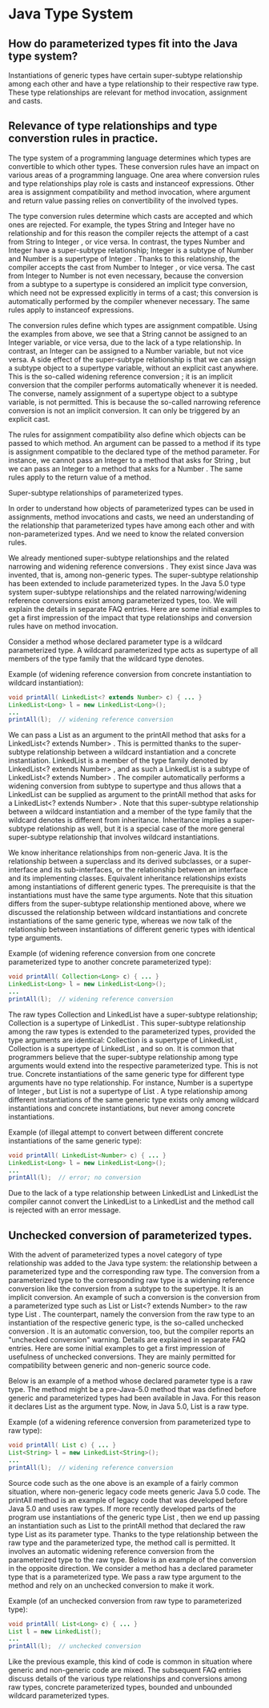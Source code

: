 # Java Type System #

## How do parameterized types fit into the Java type system? ##

Instantiations of generic types have certain super-subtype relationship among each other and have a type relationship to their respective raw type.  These type relationships are relevant for method invocation, assignment and casts.

## Relevance of type relationships and type converstion rules in practice. ##

The type system of a programming language determines which types are convertible to which other types.  These conversion rules have an impact on various areas of a programming language.  One area where conversion rules and type relationships play role is casts and instanceof expressions.  Other area is assignment compatibility and method invocation, where argument and return value passing relies on convertibility of the involved types. 

The type conversion rules determine which casts are accepted and which ones are rejected.  For example, the types String and Integer have no relationship and for this reason the compiler rejects the attempt of a cast from String to Integer , or vice versa.  In contrast, the types Number and Integer have a super-subtype relationship; Integer is a subtype of Number and Number is a supertype of Integer . Thanks to this relationship, the compiler accepts the cast from Number to Integer , or vice versa.  The cast from Integer to Number is not even necessary, because the conversion from a subtype to a supertype is considered an implicit type conversion, which need not be expressed explicitly in terms of a cast; this conversion is automatically performed by the compiler whenever necessary.  The same rules apply to  instanceof expressions. 

The conversion rules define which types are assignment compatible.  Using the examples from above, we see that a String cannot be assigned to an Integer variable, or vice versa, due to the lack of a type relationship.  In contrast, an Integer can be assigned to a Number variable, but not vice versa.  A side effect of the super-subtype relationship is that we can assign a subtype object to a supertype variable, without an explicit cast anywhere.  This is the so-called widening reference conversion ; it is an implicit conversion that the compiler performs automatically whenever it is needed.  The converse, namely assignment of a supertype object to a subtype variable, is not permitted.  This is because the so-called narrowing reference conversion is not an implicit conversion.  It can only be triggered by an explicit cast. 

The rules for assignment compatibility also define which objects can be passed to which method.  An argument can be passed to a method if its type is assignment compatible to the declared type of the method parameter. For instance, we cannot pass an Integer   to a method that asks for String , but we can pass an Integer to a method that asks for a Number .  The same rules apply to the return value of a method.  
 

Super-subtype relationships of parameterized types.

In order to understand how objects of parameterized types can be used in assignments, method invocations and casts, we need an understanding of the relationship that parameterized types have among each other and with non-parameterized types. And we need to know the related conversion rules. 

We already mentioned super-subtype relationships and the related narrowing and  widening reference conversions .  They exist since Java was invented, that is, among non-generic types.  The super-subtype relationship has been extended to include parameterized types.  In the Java 5.0 type system super-subtype relationships and the related narrowing/widening reference conversions exist among parameterized types, too.  We will explain the details in separate FAQ entries.  Here are some initial examples to get a first impression of the impact that type relationships and conversion rules have on method invocation. 

Consider a method whose declared parameter type is a wildcard parameterized type.  A wildcard parameterized type acts as supertype of all members of the type family that the wildcard type denotes. 

Example (of widening reference conversion from concrete instantiation to wildcard instantiation): 

```java
void printAll( LinkedList<? extends Number> c) { ... }
LinkedList<Long> l = new LinkedList<Long>(); 
... 
printAll(l);  // widening reference conversion
```

We can pass a List<Long> as an argument to the printAll method that asks for a LinkedList<? extends Number> .  This is permitted thanks to the super-subtype relationship between a wildcard instantiation and a concrete instantiation.  LinkedList<Long> is a member of the type family denoted by LinkedList<? extends Number> , and as such a LinkedList<Long> is a subtype of LinkedList<? extends Number> .  The compiler automatically performs a widening conversion from subtype to supertype and thus allows that a LinkedList<Long> can be supplied as argument to the printAll method that asks for a LinkedList<? extends Number> .
Note that this super-subtype relationship between a wildcard instantiation and a member of the type family that the wildcard denotes is different from inheritance. Inheritance implies a super-subtype relationship as well, but it is a special case of the more general super-subtype relationship that involves wildcard instantiations. 

We know inheritance relationships from non-generic Java.  It is the relationship between a superclass and its derived subclasses, or a super-interface and its sub-interfaces, or the relationship between an interface and its implementing classes.  Equivalent inheritance relationships exists among instantiations of different generic types.  The prerequisite is that the instantiations must have the same type arguments.  Note that this situation differs from the super-subtype relationship mentioned above, where we discussed the relationship between wildcard instantiations and concrete instantiations of the same generic type, whereas we now talk of the relationship between instantiations of different generic types with identical type arguments. 

Example (of widening reference conversion from one concrete parameterized type to another concrete parameterized type): 

```java
void printAll( Collection<Long> c) { ... }
LinkedList<Long> l = new LinkedList<Long>(); 
... 
printAll(l);  // widening reference conversion
```

The raw types Collection and LinkedList have a super-subtype relationship; Collection is a supertype of LinkedList .  This super-subtype relationship among the raw types is extended to the parameterized types, provided the type arguments are identical: Collection<Long> is a supertype of LinkedList<Long> , Collection<String> is a supertype of LinkedList<String> , and so on. 
It is common that programmers believe that the super-subtype relationship among type arguments would  extend into the respective parameterized type.  This is not true. Concrete instantiations of the same generic type for different type arguments have no type relationship. For instance, Number is a supertype of Integer , but List<Number> is not a supertype of List<Integer> .  A type relationship among different instantiations of the same generic type exists only among wildcard instantiations and concrete instantiations, but never among concrete instantiations. 

Example (of illegal attempt to convert between different concrete instantiations of the same generic type): 

```java
void printAll( LinkedList<Number> c) { ... }
LinkedList<Long> l = new LinkedList<Long>(); 
... 
printAll(l);  // error; no conversion
```

Due to the lack of a type relationship between LinkedList<Number> and LinkedList<Long> the compiler cannot convert the LinkedList<Long> to a LinkedList<Number> and the method call is rejected with an error message.  
 
## Unchecked conversion of parameterized types. ##

With the advent of parameterized types a novel category of type relationship was added to the Java type system: the relationship between a parameterized type and the corresponding raw type. The conversion from a parameterized type to the corresponding raw type is a widening reference conversion like the conversion from a subtype to the supertype. It is an implicit conversion.  An example of such a conversion is the conversion from a parameterized type such as List<String> or List<? extends Number> to the raw type List .  The counterpart, namely the conversion from the raw type to an instantiation of the respective generic type, is the so-called  unchecked conversion . It is an automatic conversion, too, but the compiler reports an "unchecked conversion" warning.   Details are explained in separate FAQ entries.  Here are some initial examples to get a first impression of usefulness of unchecked conversions.  They are mainly permitted for compatibility between generic and non-generic source code. 

Below is an example of a method whose declared parameter type is a raw type. The method might be a pre-Java-5.0 method that was defined before generic and parameterized types had been available in Java.  For this reason it declares List as the argument type.  Now, in Java 5.0, List is a raw type. 

Example (of a widening reference conversion from parameterized type to raw type): 

```java
void printAll( List c) { ... }
List<String> l = new LinkedList<String>(); 
... 
printAll(l);  // widening reference conversion
```

Source code such as the one above is an example of a fairly common situation, where non-generic legacy code meets generic Java 5.0 code.  The printAll method is an example of legacy code that was developed before Java 5.0 and uses raw types.  If more recently developed parts of the program use instantiations of the generic type List , then we end up passing an instantiation such as List<String> to the printAll method that declared the raw type List as its parameter type.  Thanks to the type relationship between the raw type and the parameterized type, the method call is permitted. It involves an automatic widening reference conversion from the parameterized type to the raw type. 
Below is an example of the conversion in the opposite direction.  We consider a method has a declared parameter type that is a parameterized type.  We pass a raw type argument to the method and rely on an unchecked conversion to make it work. 

Example (of an unchecked conversion from raw type to parameterized type): 

```java
void printAll( List<Long> c) { ... }
List l = new LinkedList(); 
... 
printAll(l);  // unchecked conversion
```

Like the previous example, this kind of code is common in situation where generic and non-generic code are mixed. 
The subsequent FAQ entries discuss details of the various type relationships and conversions among raw types, concrete parameterized types, bounded and unbounded wildcard parameterized types.  
